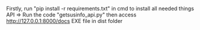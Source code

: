Firstly, run "pip install -r requirements.txt" in cmd to install all needed things
API => Run the code "getsusinfo_api.py" then access http://127.0.0.1:8000/docs
EXE file in dist folder